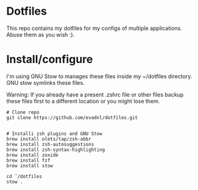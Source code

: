 # Dotfiles

This repo contains my dotfiles for my configs of multiple applications. Abuse them as you wish :).

# Install/configure
I'm using GNU Stow to manages these files inside my ~/dotfiles directory. GNU stow symlinks these files.

Warning: If you already have a present .zshrc file or other files backup these files first to a different location or you might lose them.

```
# Clone repo
git clone https://github.com/evadnl/dotfiles.git


# Installi zsh plugins and GNU Stow
brew install olets/tap/zsh-abbr
brew install zsh-autosuggestions
brew install zsh-syntax-highlighting
brew install zoxide
brew install fzf
brew install stow

cd ˜/dotfiles
stow .
```
